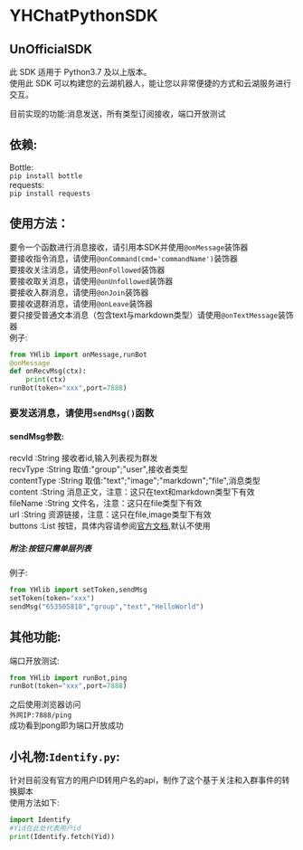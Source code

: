 # YHChatPythonSDK  

## UnOfficialSDK  

此 SDK 适用于 Python3.7 及以上版本。  
使用此 SDK 可以构建您的云湖机器人，能让您以非常便捷的方式和云湖服务进行交互。

目前实现的功能:消息发送，所有类型订阅接收，端口开放测试  

## 依赖:
Bottle:  
`pip install bottle`  
requests:  
`pip install requests`  

## 使用方法：
要令一个函数进行消息接收，请引用本SDK并使用`@onMessage`装饰器  
要接收指令消息，请使用`@onCommand(cmd='commandName')`装饰器  
要接收关注消息，请使用`@onFollowed`装饰器  
要接收取关消息，请使用`@onUnfollowed`装饰器  
要接收入群消息，请使用`@onJoin`装饰器  
要接收退群消息，请使用`@onLeave`装饰器  
要只接受普通文本消息（包含text与markdown类型）请使用`@onTextMessage`装饰器  
例子:
~~~Python
from YHlib import onMessage,runBot
@onMessage
def onRecvMsg(ctx):
    print(ctx)
runBot(token="xxx",port=7888)
~~~
### 要发送消息，请使用`sendMsg()`函数
#### sendMsg参数:
recvId :String 接收者id,输入列表视为群发  
recvType :String 取值:"group";"user",接收者类型  
contentType :String 取值:"text";"image";"markdown";"file",消息类型  
content :String 消息正文，注意：这只在text和markdown类型下有效  
fileName :String 文件名，注意：这只在file类型下有效  
url :String 资源链接，注意：这只在file,image类型下有效  
buttons :List 按钮，具体内容请参阅[官方文档](https://www.yhchat.com/document/400-410),默认不使用  
##### 附注:按钮只需单层列表
例子:
~~~Python
from YHlib import setToken,sendMsg
setToken(token="xxx")
sendMsg("653505810","group","text","HelloWorld")
~~~

## 其他功能:
端口开放测试:
~~~Python
from YHlib import runBot,ping
runBot(token="xxx",port=7888)
~~~
之后使用浏览器访问  
`外网IP:7888/ping`  
成功看到pong即为端口开放成功  
  
## 小礼物:`Identify.py`:
针对目前没有官方的用户ID转用户名的api，制作了这个基于关注和入群事件的转换脚本  
使用方法如下:  
~~~Python
import Identify
#Yid在此处代表用户id
print(Identify.fetch(Yid))
~~~
